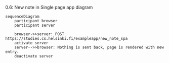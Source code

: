 0.6: New note in Single page app diagram

```mermaid
sequenceDiagram
    participant browser
    participant server

    browser->>server: POST https://studies.cs.helsinki.fi/exampleapp/new_note_spa
    activate server
    server-->>browser: Nothing is sent back, page is rendered with new entry.
    deactivate server
```